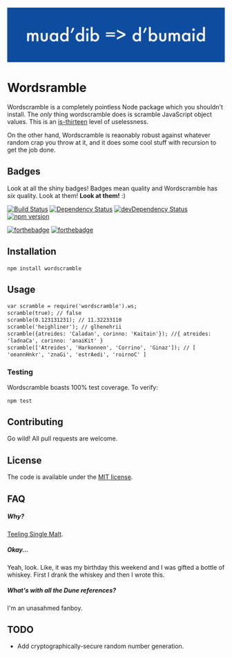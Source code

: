 ![](/banner.png)

# Wordsramble
Wordscramble is a completely pointless Node package which you shouldn't install. The *only* thing wordscramble does is scramble JavaScript object values. This is an [is-thirteen](https://github.com/jezen/is-thirteen) level of uselessness.

On the other hand, Wordscramble is reaonably robust against whatever random crap you throw at it, and it does some cool stuff with recursion to get the job done.

## Badges
Look at all the shiny badges! Badges mean quality and Wordscramble has *six* quality. Look at them! **Look at them!** :)

[![Build Status](https://travis-ci.org/bhalash/wordscramble.svg?branch=master)](https://travis-ci.org/bhalash/wordscramble)
[![Dependency Status](https://david-dm.org/bhalash/wordscramble.svg)](https://david-dm.org/bhalash/wordscramble)
[![devDependency Status](https://david-dm.org/bhalash/wordscramble/dev-status.svg)](https://david-dm.org/bhalash/wordscramble#info=devDependencies)
[![npm version](https://badge.fury.io/js/wordscramble.svg)](https://badge.fury.io/js/wordscramble)

[![forthebadge](http://forthebadge.com/images/badges/uses-badges.svg)](http://forthebadge.com) [![forthebadge](http://forthebadge.com/images/badges/gluten-free.svg)](http://forthebadge.com)

## Installation

    npm install wordscramble

## Usage

    var scramble = require('wordscramble').ws;
    scramble(true); // false
    scramble(0.123131231); // 11.32233110
    scramble('heighliner'); // glhenehrii
    scramble({atreides: 'Caladan', corinno: 'Kaitain'}); //{ atreides: 'ladnaCa', corinno: 'anaiKit' }
    scramble(['Atreides', 'Harkonnen', 'Corrino', 'Ginaz']); // [ 'oeannHnkr', 'znaGi', 'estrAedi', 'roirnoC' ]

### Testing
Wordscramble boasts 100% test coverage. To verify:

    npm test

## Contributing
Go wild! All pull requests are welcome.

## License
The code is available under the [MIT license](/LICENSE).

## FAQ

##### Why?
[Teeling Single Malt](http://www.celticwhiskeyshop.com/teeling-single-malt-).

##### Okay...
Yeah, look. Like, it was my birthday this weekend and I was gifted a bottle of whiskey. First I drank the whiskey and then I wrote this.

##### What's with all the *Dune* references?
I'm an unasahmed fanboy.

## TODO
* Add cryptographically-secure random number generation.
